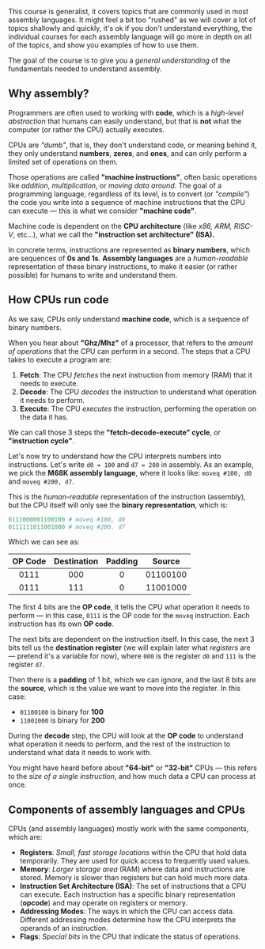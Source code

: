 This course is generalist, it covers topics that are commonly used in most assembly languages. It might feel a bit too
"rushed" as we will cover a lot of topics shallowly and quickly, it's ok if you don't understand everything, the individual
courses for each assembly language will go more in depth on all of the topics, and show you examples of how to use them.

The goal of the course is to give you a _general understanding_ of the fundamentals needed to understand assembly.

## Why assembly?

Programmers are often used to working with **code**, which is a _high-level abstraction_ that humans can easily
understand,
but that is **not** what the computer (or rather the CPU) actually executes.

CPUs are _"dumb"_, that is, they don't understand code, or meaning behind it, they only understand **numbers**, **zeros**, and **ones**, and can only perform a limited set of operations on them.

Those operations are called **"machine instructions"**, often basic operations like _addition_, _multiplication_,
or _moving data around_.
The goal of a programming language, regardless of its level, is to convert (or _"compile"_) the code you write into a
sequence of machine instructions that the CPU can execute — this is what we consider **"machine code"**.

Machine code is dependent on the **CPU architecture** (like _x86, ARM, RISC-V_, etc...), what we call the **"instruction
set architecture" (ISA).**

In concrete terms, instructions are represented as **binary numbers**, which are sequences of **0s and 1s**.
**Assembly languages** are a _human-readable_ representation of these binary instructions, to make it easier (or rather
possible) for humans to write and understand them.

## How CPUs run code

As we saw, CPUs only understand **machine code**, which is a sequence of binary numbers.

When you hear about **"Ghz/Mhz"** of a processor, that refers to the _amount of operations_ that the CPU can perform in
a second.
The steps that a CPU takes to execute a program are:

1. **Fetch**: The CPU _fetches_ the next instruction from memory (RAM) that it needs to execute.
2. **Decode**: The CPU _decodes_ the instruction to understand what operation it needs to perform.
3. **Execute**: The CPU _executes_ the instruction, performing the operation on the data it has.

We can call those 3 steps the **"fetch-decode-execute" cycle**, or **"instruction cycle"**.

Let's now try to understand how the CPU interprets numbers into instructions.
Let's write `d0 = 100` and `d7 = 200` in assembly. As an example, we pick the **M68K assembly language**, where it looks
like:
`moveq #100, d0` and `moveq #200, d7`.

This is the _human-readable_ representation of the instruction (assembly), but the CPU itself will only see the **binary
representation**, which is:

```mips
0111000001100100 # moveq #100, d0
0111111011001000 # moveq #200, d7
```

Which we can see as:

| OP Code | Destination | Padding |  Source  |
| :-----: | :---------: | :-----: | :------: |
|  0111   |     000     |    0    | 01100100 |
|  0111   |     111     |    0    | 11001000 |

The first 4 bits are the **OP code**, it tells the CPU what operation it needs to perform — in this case, `0111` is the
OP code for the `moveq` instruction.
Each instruction has its own **OP code**.

The next bits are dependent on the instruction itself. In this case, the next 3 bits tell us the **destination register**
(we will explain later what _registers_ are — pretend it's a variable for now), where `000` is the register `d0` and
`111` is the register `d7`.

Then there is a **padding** of 1 bit, which we can ignore, and the last 8 bits are the **source**, which is the value we
want to move into the register.
In this case:

- `01100100` is binary for **100**
- `11001000` is binary for **200**

During the **decode** step, the CPU will look at the **OP code** to understand what operation it needs to perform, and
the rest
of the instruction to understand what data it needs to work with.

You might have heard before about **"64-bit"** or **"32-bit"** CPUs — this refers to the _size of a single instruction_,
and how much data a CPU can process at once.

## Components of assembly languages and CPUs

CPUs (and assembly languages) mostly work with the same components, which are:

- **Registers**: _Small, fast storage locations_ within the CPU that hold data temporarily. They are used for quick
  access to frequently used values.
- **Memory**: _Larger storage area_ (RAM) where data and instructions are stored. Memory is slower than registers but
  can hold much more data.
- **Instruction Set Architecture (ISA)**: The set of instructions that a CPU can execute. Each instruction has a
  specific binary representation (**opcode**) and may operate on registers or memory.
- **Addressing Modes**: The ways in which the CPU can access data. Different addressing modes determine how the CPU
  interprets the operands of an instruction.
- **Flags**: _Special bits_ in the CPU that indicate the status of operations.
